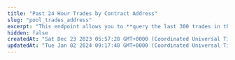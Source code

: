 ```yaml
---
title: "Past 24 Hour Trades by Contract Address"
slug: "pool_trades_address"
excerpt: "This endpoint allows you to **query the last 300 trades in the past 24 hours based on the provided pool address**"
hidden: false
createdAt: "Sat Dec 23 2023 05:57:28 GMT+0000 (Coordinated Universal Time)"
updatedAt: "Tue Jan 02 2024 09:17:40 GMT+0000 (Coordinated Universal Time)"
---
```

